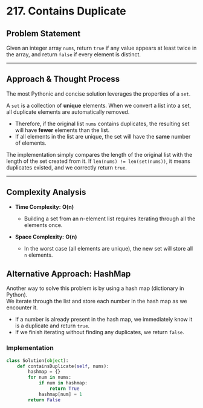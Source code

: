# 217. Contains Duplicate

## Problem Statement

Given an integer array `nums`, return `true` if any value appears at least twice in the array, and return `false` if every element is distinct.

---

## Approach & Thought Process

The most Pythonic and concise solution leverages the properties of a `set`.

A `set` is a collection of **unique** elements. When we convert a list into a set, all duplicate elements are automatically removed.

- Therefore, if the original list `nums` contains duplicates, the resulting set will have **fewer** elements than the list.
- If all elements in the list are unique, the set will have the **same** number of elements.

The implementation simply compares the length of the original list with the length of the set created from it. If `len(nums) != len(set(nums))`, it means duplicates existed, and we correctly return `true`.

---

## Complexity Analysis

- **Time Complexity:** **O(n)**
  - Building a set from an n-element list requires iterating through all the elements once.

- **Space Complexity:** **O(n)**
  - In the worst case (all elements are unique), the new set will store all `n` elements.

## Alternative Approach: HashMap

Another way to solve this problem is by using a hash map (dictionary in Python).  
We iterate through the list and store each number in the hash map as we encounter it.  

- If a number is already present in the hash map, we immediately know it is a duplicate and return `true`.  
- If we finish iterating without finding any duplicates, we return `false`.  

### Implementation

```python
class Solution(object):
    def containsDuplicate(self, nums):
        hashmap = {}
        for num in nums:
            if num in hashmap:
                return True
            hashmap[num] = 1
        return False
